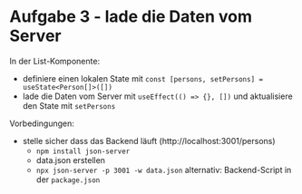 # Aufgabe 3 - lade die Daten vom Server

In der List-Komponente:

* definiere einen lokalen State mit `const [persons, setPersons] = useState<Person[]>([])`
* lade die Daten vom Server mit `useEffect(() => {}, [])` und aktualisiere den State mit `setPersons`

Vorbedingungen:
- stelle sicher dass das Backend läuft (http://localhost:3001/persons)
  * `npm install json-server`
  * data.json erstellen
  * `npx json-server -p 3001 -w data.json` alternativ: Backend-Script in der `package.json`